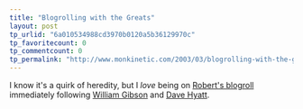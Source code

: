 ```yaml
---
title: "Blogrolling with the Greats"
layout: post
tp_urlid: "6a010534988cd3970b0120a5b36129970c"
tp_favoritecount: 0
tp_commentcount: 0
tp_permalink: "http://www.monkinetic.com/2003/03/blogrolling-with-the-greats.html"
---
```

I know it&#39;s a quirk of heredity, but I <i>love</i> being on <a href="http://www.celsius1414.com/blog/index.php?entry=/blogroll.txt">Robert&#39;s blogroll</a> immediately following <a href="http://www.williamgibsonbooks.com/blog/blog.asp">William Gibson</a> and <a href="http://www.mozillazine.org/weblogs/hyatt/">Dave Hyatt</a>.

